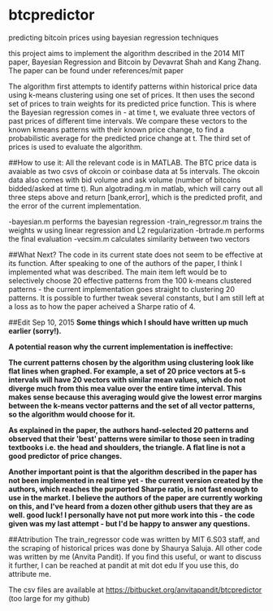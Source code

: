 # btcpredictor
predicting bitcoin prices using bayesian regression techniques

this project aims to implement the algorithm described in the 2014 MIT paper, Bayesian Regression and Bitcoin 
by Devavrat Shah and Kang Zhang. The paper can be found under references/mit paper

The algorithm first attempts to identify patterns within historical price data using k-means clustering using one set of prices.
It then uses the second set of prices to train weights for its predicted price function. This is where the Bayesian regression comes in - 
at time t, we evaluate three vectors of past prices of different time intervals. We compare these vectors to the known kmeans patterns 
with their known price change, to find a probabilistic average for the predicted price change at t.
The third set of prices is used to evaluate the algorithm. 

##How to use it: 
All the relevant code is in MATLAB. The BTC price data is avaiable as two csvs of okcoin or coinbase data at 5s intervals. The okcoin 
data also comes with bid volume and ask volume (number of bitcoins bidded/asked at time t).
Run algotrading.m in matlab, which will carry out all three steps above and return [bank,error], which is the predicted profit, and 
the error of the current implementation. 

-bayesian.m performs the bayesian regression 
-train_regressor.m trains the weights w using linear regression and L2 regularization 
-brtrade.m performs the final evaluation
-vecsim.m calculates similarity between two vectors

##What Next? 
The code in its current state does not seem to be effective at its function. After speaking to one of the authors of the paper, I think I implemented what was described. The main item left would be to selectively choose 20 effective patterns from the 100 k-means clustered patterns - the current implementation goes straight to clustering 20 patterns.  It is possible to further tweak several constants, but I am still left at a loss as to how the paper acheived a Sharpe ratio of 4. 

##Edit Sep 10, 2015
**Some things which I should have written up much earlier (sorry!).**

**A potential reason why the current implementation is ineffective:**

**The current patterns chosen by the algorithm using clustering look like flat lines when graphed. For example, a set of 20 price vectors at 5-s intervals will have 20 vectors with similar mean values, which do not diverge much from this mea value over the entire time interval. This makes sense because this averaging would give the lowest error margins between the k-means vector patterns and the set of all vector patterns, so the algorithm would choose for it.**

**As explained in the paper, the authors hand-selected 20 patterns and observed that their 'best' patterns were similar to those seen in trading textbooks i.e. the head and shoulders, the triangle. A flat line is not a good predictor of price changes.** 

**Another important point is that the algorithm described in the paper has not been implemented in real time yet - the current version created by the authors, which reaches the purported Sharpe ratio, is not fast enough to use in the market. I believe the authors of the paper are currently working on this, and I've heard from a dozen other github users that they are as well. good luck! I personally have not put more work into this - the code given was my last attempt - but I'd be happy to answer any questions.**

##Attribution
The train_regressor code was written by MIT 6.S03 staff, and the scraping of historical prices was done by Shaurya Saluja. 
All other code was written by me (Anvita Pandit).
If you find this useful, or want to discuss it further, I can be reached at pandit at mit dot edu
If you use this, do attribute me.

The csv files are available at https://bitbucket.org/anvitapandit/btcpredictor (too large for my github)
